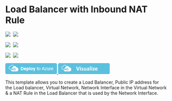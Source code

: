 # Load Balancer with Inbound NAT Rule

<IMG SRC="https://azbotstorage.blob.core.windows.net/badges/101-loadbalancer-with-nat-rule/PublicLastTestDate.svg" />&nbsp;
<IMG SRC="https://azbotstorage.blob.core.windows.net/badges/101-loadbalancer-with-nat-rule/PublicDeployment.svg" />&nbsp;

<IMG SRC="https://azbotstorage.blob.core.windows.net/badges/101-loadbalancer-with-nat-rule/FairfaxLastTestDate.svg" />&nbsp;
<IMG SRC="https://azbotstorage.blob.core.windows.net/badges/101-loadbalancer-with-nat-rule/FairfaxDeployment.svg" />&nbsp;

<IMG SRC="https://azbotstorage.blob.core.windows.net/badges/101-loadbalancer-with-nat-rule/BestPracticeResult.svg" />&nbsp;
<IMG SRC="https://azbotstorage.blob.core.windows.net/badges/101-loadbalancer-with-nat-rule/CredScanResult.svg" />&nbsp;

<a href="https://portal.azure.com/#create/Microsoft.Template/uri/https%3A%2F%2Fraw.githubusercontent.com%2FAzure%2Fazure-quickstart-templates%2Fmaster%2F101-loadbalancer-with-nat-rule%2Fazuredeploy.json" target="_blank">
    <img src="https://raw.githubusercontent.com/Azure/azure-quickstart-templates/master/1-CONTRIBUTION-GUIDE/images/deploytoazure.png"/>
</a>
<a href="http://armviz.io/#/?load=https%3A%2F%2Fraw.githubusercontent.com%2FAzure%2Fazure-quickstart-templates%2Fmaster%2F101-loadbalancer-with-nat-rule%2Fazuredeploy.json" target="_blank">
    <img src="https://raw.githubusercontent.com/Azure/azure-quickstart-templates/master/1-CONTRIBUTION-GUIDE/images/visualizebutton.png"/>
</a>

This template allows you to create a Load Balancer, Public IP address for the Load balancer, Virtual Network, Network Interface in the Virtual Network & a NAT Rule in the Load Balancer that is used by the Network Interface.
